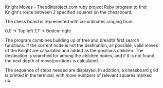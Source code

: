 Knight Moves - Theodinproject.com ruby project
Ruby program to find Knight's route between 2 specified squares on the
chessboard.

The chess board is represented with co-ordinates ranging from

  0,0 -> Top left
  7,7 -> Bottom right

The program combines building up of tree and breadth first search functions.
If the current node is not the destination, all possible, valid moves of the Knight
are calculated and added as the positions children. The destination is searched
for among the children nodes, and if it is not found, the next depth of move/positions is calculated.

The sequence of steps needed are displayed. In addition,
a chessboard grid is printed in the terminal, with move numbers of relevant
squares marked up.
